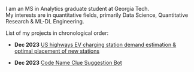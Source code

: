 
I am an MS in Analytics graduate student at Georgia Tech.<br>
My interests are in quantitative fields, primarily Data Science, Quantitative Research & ML-DL Engineering.<br>

List of my projects in chronological order:

* **Dec 2023** <a href="https://github.com/VarunVankineni/DVA-fall-2022">US highways EV charging station demand estimation & optimal placement of new stations</a> 

* **Dec 2023** <a href="https://github.com/VarunVankineni/CDA_Project">Code Name Clue Suggestion Bot</a>



